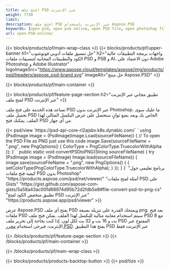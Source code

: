 ```yaml
---
title: افتح ملف PSD عبر الإنترنت
weight: 7730
limit: 
description: افتح ملف PSD عبر الإنترنت باستخدام Aspose.PSD
keywords: [open psd, open psb online, open PSD file, open photoshop file, preview psd]
url: open-PSD-online/
---
```


{{< blocks/products/pf/main-wrap-class >}}
{{< blocks/products/pf/upper-banner h1="حل تنسيق ملفات أدوبي فوتوشوب" h2="واجهات برمجة التطبيقات عالية الكود والتطبيقات المجانية لتنسيقات ملفات PSD و PSB و AI، دون الاعتماد على Adobe Photoshop و Adobe Illustrator" logoImageSrc="https://www.aspose.cloud/templates/aspose/img/products/psd/headers/aspose_psd-brand.svg" imageAlt="حل منتج Aspose.PSD" >}}

{{< blocks/products/pf/main-container >}}

{{< blocks/products/pf/feature-page-section h2="تطبيق مجاني عبر الإنترنت لفتح ملف PSD عبر الإنترنت" >}}
<p>تساعد هذه الخدمة على فتح ملف PSD عبر الإنترنت بدون Photoshop. ما عليك سوى تحميل ملف PSD الخاص بك وبعد بضع ثوانٍ ستحصل على عرض البكسل المثالي لهذا الملف. يمكنك فتح PSD من أي جهاز.</p>
{{< psd/view `https://psd-api-core-rl2ajsbv.k8s.dynabic.com/` 
`    using (PsdImage image = (PsdImage)Image.Load(sourceFileName))
    {
	    // To open the PSD File as PNG just use this code
        image.Save(sourceFileName + ".png",  new PngOptions() {  ColorType = PngColorType.TruecolorWithAlpha });
    }` 
`    public static void convertPSDtoPNG(String sourceFileName) {
    try (PsdImage image = (PsdImage) Image.load(sourceFileName)) {
        image.save(sourceFileName + ".png", new PngOptions() {
        {
            setColorType(PngColorType.TruecolorWithAlpha);
        }
    });
    }
    }` 
"برنامج تعليمي حول كيفية فتح ملفات PSD بدون Photoshop" "https://products.aspose.com/psd/net/viewer/" 
"أمثلة لفتح ملفات PSD على Gists" "https://gist.github.com/aspose-com-gists/5a58a43ac00fd68974d95b72d2fdb5e8#file-convert-psd-to-png-cs" 
"تطبيق منخفض الكود لفتح PSD عبر الإنترنت" "https://products.aspose.app/psd/viewer" >}}
<p>عرض Aspose.PSD يفتح أي ملف PSD ويمنحك القدرة على تنزيله بصيغة png. بعد فتح ملفات PSD سيتم استخدام معاينة مثالية للبكسل لهذا الملف. يمكن فتح ملف PSD مع 8 بت و 16 بت و 32 بت لكل لون. إذا كنت بحاجة إلى تحرير ملف PSD المفتوح عبر الإنترنت، فيرجى استخدام <a href="https://products.aspose.app/psd/editor">محرر PSD</a>. يفتح هذا التطبيق PSD عبر الإنترنت فقط</p>
{{< /blocks/products/pf/feature-page-section >}}
{{< /blocks/products/pf/main-container >}}


{{< /blocks/products/pf/main-wrap-class >}}

{{< blocks/products/products-backtop-button >}}
{{< psd/tize >}}
